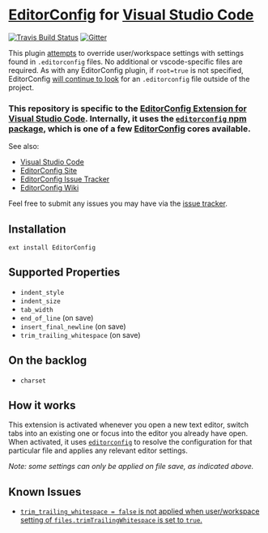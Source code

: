 # [EditorConfig][] for [Visual Studio Code][]
[![Travis Build Status][travis-img]][travis] [![Gitter][chat-img]][chat]

[travis]: https://travis-ci.org/editorconfig/editorconfig-vscode
[travis-img]: https://travis-ci.org/editorconfig/editorconfig-vscode.svg?branch=master
[chat-img]: https://img.shields.io/badge/Gitter-Join_the_EditorConfig_VSCode_chat-brightgreen.svg
[chat]: https://gitter.im/editorconfig/editorconfig-vscode

This plugin [attempts](#known-issues) to override user/workspace settings with settings found in `.editorconfig` files. No additional or vscode-specific files are required. As with any EditorConfig plugin, if `root=true` is not specified, EditorConfig [will continue to look](https://editorconfig.org/#file-location) for an `.editorconfig` file outside of the project.

### This repository is specific to the [EditorConfig Extension for Visual Studio Code](https://marketplace.visualstudio.com/items?itemName=EditorConfig.EditorConfig). Internally, it uses the [`editorconfig` npm package](https://www.npmjs.com/package/editorconfig), which is one of a few [EditorConfig](https://editorconfig.org) cores available.

See also:
- [Visual Studio Code](https://code.visualstudio.com/)
- [EditorConfig Site](https://editorconfig.org)
- [EditorConfig Issue Tracker](https://github.com/editorconfig/editorconfig/issues)
- [EditorConfig Wiki](https://github.com/editorconfig/editorconfig/wiki)


Feel free to submit any issues you may have via the [issue tracker](https://github.com/editorconfig/editorconfig-vscode/issues).

## Installation

```
ext install EditorConfig
```

## Supported Properties

* `indent_style`
* `indent_size`
* `tab_width`
* `end_of_line` (on save)
* `insert_final_newline` (on save)
* `trim_trailing_whitespace` (on save)

## On the backlog

* `charset`

## How it works

This extension is activated whenever you open a new text editor, switch tabs into an existing one or focus into the editor you already have open. When activated, it uses [`editorconfig`](https://www.npmjs.com/package/editorconfig) to resolve the configuration for that particular file and applies any relevant editor settings.

_Note: some settings can only be applied on file save, as indicated above._

## Known Issues

* [`trim_trailing_whitespace = false` is not applied when user/workspace setting of `files.trimTrailingWhitespace` is set to `true`.](https://github.com/editorconfig/editorconfig-vscode/issues/153)

[Visual Studio Code]: https://code.visualstudio.com/
[EditorConfig]: https://editorconfig.org/
